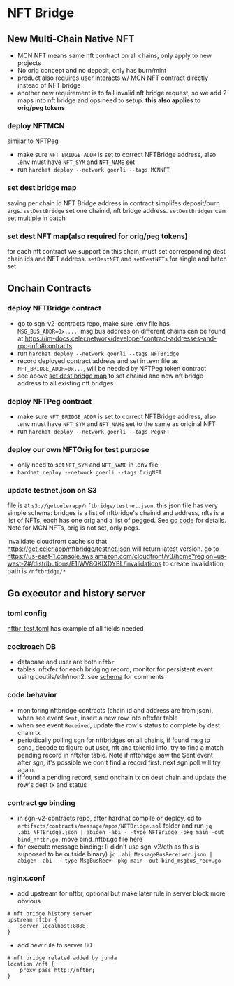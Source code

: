 # NFT Bridge
## New Multi-Chain Native NFT
- MCN NFT means same nft contract on all chains, only apply to new projects
- No orig concept and no deposit, only has burn/mint
- product also requires user interacts w/ MCN NFT contract directly instead of NFT bridge
- another new requirement is to fail invalid nft bridge request, so we add 2 maps into nft bridge and ops need to setup. **this also applies to orig/peg tokens**

### deploy NFTMCN
similar to NFTPeg
- make sure `NFT_BRIDGE_ADDR` is set to correct NFTBridge address, also .env must have `NFT_SYM` and `NFT_NAME` set
- run `hardhat deploy --network goerli --tags MCNNFT`

### set dest bridge map
saving per chain id NFT Bridge address in contract simplifes deposit/burn args.
`setDestBridge` set one chainid, nft bridge address. `setDestBridges` can set multiple in batch

### set dest NFT map(also required for orig/peg tokens)
for each nft contract we support on this chain, must set corresponding dest chain ids and NFT address.
`setDestNFT` and `setDestNFTs` for single and batch set

## Onchain Contracts
### deploy NFTBridge contract
- go to sgn-v2-contracts repo, make sure .env file has `MSG_BUS_ADDR=0x....`, msg bus address on different chains can be found at https://im-docs.celer.network/developer/contract-addresses-and-rpc-info#contracts
- run `hardhat deploy --network goerli --tags NFTBridge`
- record deployed contract address and set in .evn file as `NFT_BRIDGE_ADDR=0x...`, will be needed by NFTPeg token contract
- see above [set dest bridge map](#set-dest-bridge-map) to set chainid and new nft bridge address to all existing nft bridges

### deploy NFTPeg contract
- make sure `NFT_BRIDGE_ADDR` is set to correct NFTBridge address, also .env must have `NFT_SYM` and `NFT_NAME` set to the same as original NFT
- run `hardhat deploy --network goerli --tags PegNFT`

### deploy our own NFTOrig for test purpose
- only need to set `NFT_SYM` and `NFT_NAME` in .env file
- `hardhat deploy --network goerli --tags OrigNFT`

### update testnet.json on S3
file is at `s3://getcelerapp/nftbridge/testnet.json`. this json file has very simple schema: bridges is a list of nftbridge's chainid and address, nfts is a list of NFTs, each has one orig and a list of pegged. See [go code](./cfg.go#L53) for details. Note for MCN NFTs, orig is not set, only pegs.

invalidate cloudfront cache so that https://get.celer.app/nftbridge/testnet.json will return latest version. go to https://us-east-1.console.aws.amazon.com/cloudfront/v3/home?region=us-west-2#/distributions/E1IWV8QKIXDYBL/invalidations to create invalidation, path is `/nftbridge/*`

## Go executor and history server
### toml config
[nftbr_test.toml](./nftbr_test.toml) has example of all fields needed

### cockroach DB
- database and user are both `nftbr`
- tables: nftxfer for each bridging record, monitor for persistent event using goutils/eth/mon2. see [schema](./dal/schema.sql) for comments

### code behavior
- monitoring nftbridge contracts (chain id and address are from json), when see event `Sent`, insert a new row into nftxfer table
- when see event `Received`, update the row's status to complete by dest chain tx
- periodically polling sgn for nftbridges on all chains, if found msg to send, decode to figure out user, nft and tokenid info, try to find a match pending record in nftxfer table. Note if nftbridge saw the Sent event after sgn, it's possible we don't find a record first. next sgn poll will try again.
- if found a pending record, send onchain tx on dest chain and update the row's dest tx and status

### contract go binding
- in sgn-v2-contracts repo, after hardhat compile or deploy, cd to `artifacts/contracts/message/apps/NFTBridge.sol` folder and run
`jq .abi NFTBridge.json | abigen -abi - -type NFTBridge -pkg main -out bind_nftbr.go`, move bind_nftbr.go file here
- for execute message binding: (I didn't use sgn-v2/eth as this is supposed to be outside binary)
`jq .abi MessageBusReceiver.json | abigen -abi - -type MsgBusRecv -pkg main -out bind_msgbus_recv.go`

### nginx.conf
- add upstream for nftbr, optional but make later rule in server block more obvious
```
# nft bridge history server
upstream nftbr {
    server localhost:8888;
}    
```
- add new rule to server 80
```
# nft bridge related added by junda
location /nft {
    proxy_pass http://nftbr;
}
```
